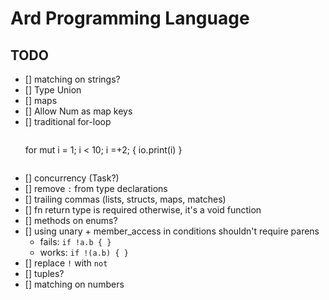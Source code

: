 # Ard Programming Language

## TODO

- [] matching on strings?
- [] Type Union
- [] maps
- [] Allow Num as map keys
- [] traditional for-loop
  > ```ard
    for mut i = 1; i < 10; i =+2; {
      io.print(i)
    }
    ```
- [] concurrency (Task?)
- [] remove `:` from type declarations
- [] trailing commas (lists, structs, maps, matches)
- [] fn return type is required otherwise, it's a void function
- [] methods on enums?
- [] using unary + member_access in conditions shouldn't require parens
  - fails: `if !a.b { }`
  - works: `if !(a.b) { }`
- [] replace `!` with `not`
- [] tuples?
- [] matching on numbers
